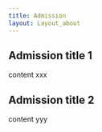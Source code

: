 ```yaml
---
title: Admission
layout: Layout_about
---
```


## Admission title 1
content xxx

## Admission title 2
content yyy